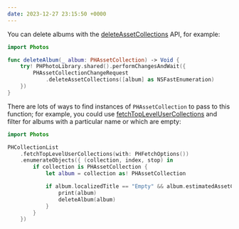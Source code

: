 ```yaml
---
date: 2023-12-27 23:15:50 +0000
---
```

You can delete albums with the [deleteAssetCollections] API, for example:

```swift
import Photos

func deleteAlbum(_ album: PHAssetCollection) -> Void {
    try! PHPhotoLibrary.shared().performChangesAndWait({
        PHAssetCollectionChangeRequest
            .deleteAssetCollections([album] as NSFastEnumeration)
    })
}
```

There are lots of ways to find instances of `PHAssetCollection` to pass to this function; for example, you could use [fetchTopLevelUserCollections] and filter for albums with a particular name or which are empty:

```swift
import Photos

PHCollectionList
    .fetchTopLevelUserCollections(with: PHFetchOptions())
    .enumerateObjects({ (collection, index, stop) in
        if collection is PHAssetCollection {
            let album = collection as! PHAssetCollection

            if album.localizedTitle == "Empty" && album.estimatedAssetCount == 0 {
                print(album)
                deleteAlbum(album)
            }
        }
    })
```

[deleteAssetCollections]: https://developer.apple.com/documentation/photokit/phassetcollectionchangerequest/1619453-deleteassetcollections
[fetchTopLevelUserCollections]: https://developer.apple.com/documentation/photokit/phcollection/1618513-fetchtoplevelusercollections
